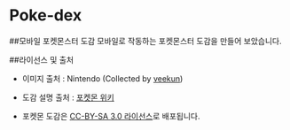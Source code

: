 # Poke-dex

##모바일 포켓몬스터 도감
모바일로 작동하는 포켓몬스터 도감을 만들어 보았습니다.

##라이선스 및 출처
- 이미지 출처 : Nintendo (Collected by [veekun](https://veekun.com/dex/downloads))
- 도감 설명 출처 : [포켓몬 위키](http://ko.pokemon.wikia.com/)

- 포켓몬 도감은 [CC-BY-SA 3.0 라이선스](https://creativecommons.org/licenses/by-sa/3.0/deed.ko)로 배포됩니다.
